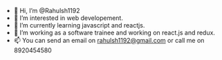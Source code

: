 - 👋 Hi, I’m @Rahulsh1192
- 👀 I’m interested in web developement.
- 🌱 I’m currently learning javascript and reactjs.
- 💞️ I’m working as a software trainee and working on react.js and redux.
- 📫 You can send an email on rahulsh1192@gmail.com or call me on 8920454580

<!---
Rahulsh1192/Rahulsh1192 is a ✨ special ✨ repository because its `README.md` (this file) appears on your GitHub profile.
You can click the Preview link to take a look at your changes.
--->
